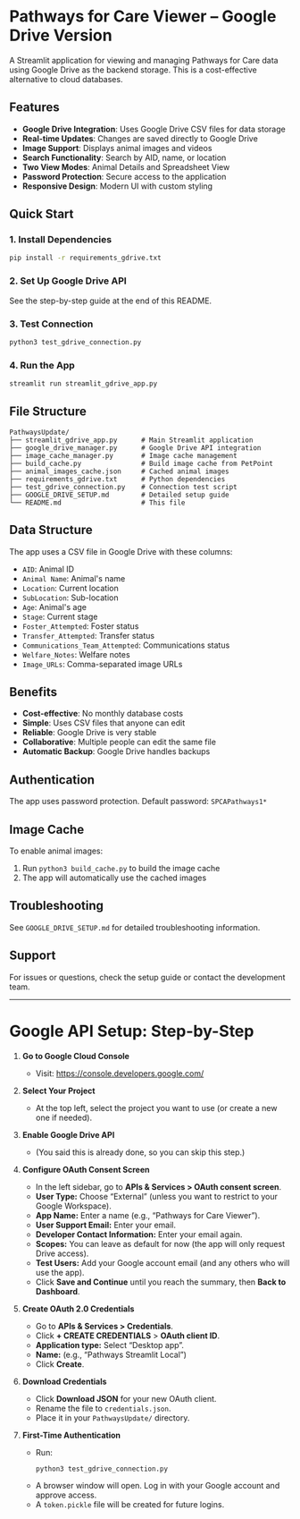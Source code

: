 # Pathways for Care Viewer – Google Drive Version

A Streamlit application for viewing and managing Pathways for Care data using Google Drive as the backend storage. This is a cost-effective alternative to cloud databases.

## Features

- **Google Drive Integration**: Uses Google Drive CSV files for data storage
- **Real-time Updates**: Changes are saved directly to Google Drive
- **Image Support**: Displays animal images and videos
- **Search Functionality**: Search by AID, name, or location
- **Two View Modes**: Animal Details and Spreadsheet View
- **Password Protection**: Secure access to the application
- **Responsive Design**: Modern UI with custom styling

## Quick Start

### 1. Install Dependencies

```bash
pip install -r requirements_gdrive.txt
```

### 2. Set Up Google Drive API

See the step-by-step guide at the end of this README.

### 3. Test Connection

```bash
python3 test_gdrive_connection.py
```

### 4. Run the App

```bash
streamlit run streamlit_gdrive_app.py
```

## File Structure

```
PathwaysUpdate/
├── streamlit_gdrive_app.py      # Main Streamlit application
├── google_drive_manager.py      # Google Drive API integration
├── image_cache_manager.py       # Image cache management
├── build_cache.py               # Build image cache from PetPoint
├── animal_images_cache.json     # Cached animal images
├── requirements_gdrive.txt      # Python dependencies
├── test_gdrive_connection.py    # Connection test script
├── GOOGLE_DRIVE_SETUP.md        # Detailed setup guide
└── README.md                    # This file
```

## Data Structure

The app uses a CSV file in Google Drive with these columns:
- `AID`: Animal ID
- `Animal Name`: Animal's name
- `Location`: Current location
- `SubLocation`: Sub-location
- `Age`: Animal's age
- `Stage`: Current stage
- `Foster_Attempted`: Foster status
- `Transfer_Attempted`: Transfer status
- `Communications_Team_Attempted`: Communications status
- `Welfare_Notes`: Welfare notes
- `Image_URLs`: Comma-separated image URLs

## Benefits

- **Cost-effective**: No monthly database costs
- **Simple**: Uses CSV files that anyone can edit
- **Reliable**: Google Drive is very stable
- **Collaborative**: Multiple people can edit the same file
- **Automatic Backup**: Google Drive handles backups

## Authentication

The app uses password protection. Default password: `SPCAPathways1*`

## Image Cache

To enable animal images:
1. Run `python3 build_cache.py` to build the image cache
2. The app will automatically use the cached images

## Troubleshooting

See `GOOGLE_DRIVE_SETUP.md` for detailed troubleshooting information.

## Support

For issues or questions, check the setup guide or contact the development team.

---

# Google API Setup: Step-by-Step

1. **Go to Google Cloud Console**
   - Visit: https://console.developers.google.com/

2. **Select Your Project**
   - At the top left, select the project you want to use (or create a new one if needed).

3. **Enable Google Drive API**
   - (You said this is already done, so you can skip this step.)

4. **Configure OAuth Consent Screen**
   - In the left sidebar, go to **APIs & Services > OAuth consent screen**.
   - **User Type:** Choose “External” (unless you want to restrict to your Google Workspace).
   - **App Name:** Enter a name (e.g., “Pathways for Care Viewer”).
   - **User Support Email:** Enter your email.
   - **Developer Contact Information:** Enter your email again.
   - **Scopes:** You can leave as default for now (the app will only request Drive access).
   - **Test Users:** Add your Google account email (and any others who will use the app).
   - Click **Save and Continue** until you reach the summary, then **Back to Dashboard**.

5. **Create OAuth 2.0 Credentials**
   - Go to **APIs & Services > Credentials**.
   - Click **+ CREATE CREDENTIALS** > **OAuth client ID**.
   - **Application type:** Select “Desktop app”.
   - **Name:** (e.g., “Pathways Streamlit Local”)
   - Click **Create**.

6. **Download Credentials**
   - Click **Download JSON** for your new OAuth client.
   - Rename the file to `credentials.json`.
   - Place it in your `PathwaysUpdate/` directory.

7. **First-Time Authentication**
   - Run:
     ```bash
     python3 test_gdrive_connection.py
     ```
   - A browser window will open. Log in with your Google account and approve access.
   - A `token.pickle` file will be created for future logins. 
